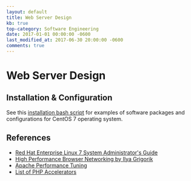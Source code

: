 ```yaml
---
layout: default
title: Web Server Design
kb: true
top-category: Software Engineering
date: 2017-01-01 00:00:00 -0600
last_modified_at: 2017-06-30 20:00:00 -0600
comments: true
---
```


# Web Server Design

## Installation & Configuration

See this [installation bash script](https://github.com/JohnnyGOX17/configs/blob/master/install_packages) for examples of software packages and configurations for CentOS 7 operating system.

## References

* [Red Hat Enterprise Linux 7 System Administrator's Guide](https://access.redhat.com/documentation/en-US/Red_Hat_Enterprise_Linux/7/html/System_Administrators_Guide/index.html)
* [High Performance Browser Networking by Ilya Grigorik](https://hpbn.co/)
* [Apache Performance Tuning](http://httpd.apache.org/docs/2.4/misc/perf-tuning.html)
* [List of PHP Accelerators](https://en.wikipedia.org/wiki/List_of_PHP_accelerators)

